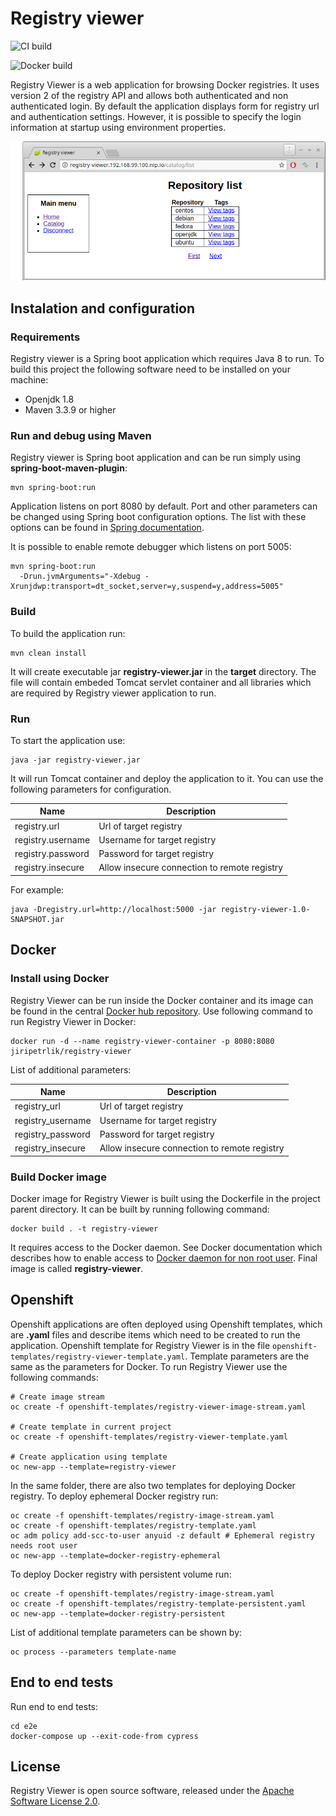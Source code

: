 # Registry viewer

![CI build](https://github.com/jiripetrlik/registry-viewer/actions/workflows/maven.yml/badge.svg)

![Docker build](https://github.com/jiripetrlik/registry-viewer/actions/workflows/docker.yml/badge.svg)

Registry Viewer is a web application for browsing Docker registries.
It uses version 2 of the registry API and allows both authenticated and
non authenticated login. By default the application displays form for
registry url and authentication settings. However, it is possible to
specify the login information at startup using environment properties.

![screenshot](doc/screenshot.png)

## Instalation and configuration

### Requirements

Registry viewer is a Spring boot application which requires Java 8 to
run. To build this project the following software need to
be installed on your machine:

* Openjdk 1.8
* Maven 3.3.9 or higher

### Run and debug using Maven

Registry viewer is Spring boot application and can be run simply
using **spring-boot-maven-plugin**:

```
mvn spring-boot:run
```

Application listens on port 8080 by default. Port and other parameters
can be changed using Spring boot configuration options. The list with
these options can be found in
[Spring documentation](https://docs.spring.io/spring-boot/docs/1.5.10.RELEASE/reference/htmlsingle/#boot-features-customizing-embedded-containers).

It is possible to enable remote debugger which listens on port 5005:

```
mvn spring-boot:run
  -Drun.jvmArguments="-Xdebug -Xrunjdwp:transport=dt_socket,server=y,suspend=y,address=5005"
```

### Build

To build the application run:

```
mvn clean install
```

It will create
executable jar **registry-viewer.jar** in the **target**
directory. The file will contain embeded Tomcat servlet container
and all libraries which are required by Registry viewer application
to run.

### Run

To start the application use:
```
java -jar registry-viewer.jar
```

It will run Tomcat container and deploy the application to it. You can
use the following parameters for configuration.

| Name | Description
| ------ | ------------- |
| registry.url | Url of target registry |
| registry.username | Username for target registry |
| registry.password | Password for target registry |
| registry.insecure | Allow insecure connection to remote registry |

For example:

```
java -Dregistry.url=http://localhost:5000 -jar registry-viewer-1.0-SNAPSHOT.jar
```

## Docker

### Install using Docker
Registry Viewer can be run inside the Docker container
and its image can be found in the central [Docker hub
repository](https://hub.docker.com/r/jiripetrlik/registry-viewer/).
Use following command to run Registry Viewer in Docker:

```
docker run -d --name registry-viewer-container -p 8080:8080 jiripetrlik/registry-viewer
```

List of additional parameters:

| Name | Description
| ------ | ------------- |
| registry_url | Url of target registry |
| registry_username | Username for target registry |
| registry_password | Password for target registry |
| registry_insecure | Allow insecure connection to remote registry |

### Build Docker image

Docker image for Registry Viewer is built using the Dockerfile in the
project parent directory. It can be built by running following command:
```
docker build . -t registry-viewer
```

It requires access to the Docker daemon. See Docker documentation
which describes how to enable access to
[Docker daemon for non root user](https://docs.docker.com/install/linux/linux-postinstall/).
Final image is called **registry-viewer**.

## Openshift
Openshift applications are often deployed using Openshift templates,
which are **.yaml** files and describe items which need to be created to run
the application. Openshift template for Registry Viewer is in the file
`openshift-templates/registry-viewer-template.yaml`. Template parameters
are the same as the parameters for Docker. To run Registry Viewer use the following
commands:

```
# Create image stream
oc create -f openshift-templates/registry-viewer-image-stream.yaml

# Create template in current project
oc create -f openshift-templates/registry-viewer-template.yaml

# Create application using template
oc new-app --template=registry-viewer
```

In the same folder, there are also two templates for deploying Docker registry.
To deploy ephemeral Docker registry run:

```
oc create -f openshift-templates/registry-image-stream.yaml
oc create -f openshift-templates/registry-template.yaml
oc adm policy add-scc-to-user anyuid -z default # Ephemeral registry needs root user
oc new-app --template=docker-registry-ephemeral
```

To deploy Docker registry with persistent volume run:

```
oc create -f openshift-templates/registry-image-stream.yaml
oc create -f openshift-templates/registry-template-persistent.yaml
oc new-app --template=docker-registry-persistent
```

List of additional template parameters can be shown by:
```
oc process --parameters template-name
```

## End to end tests

Run end to end tests:

```
cd e2e
docker-compose up --exit-code-from cypress
```

## License

Registry Viewer is open source software, released under the
[Apache Software License 2.0](http://www.apache.org/licenses/LICENSE-2.0.html).
